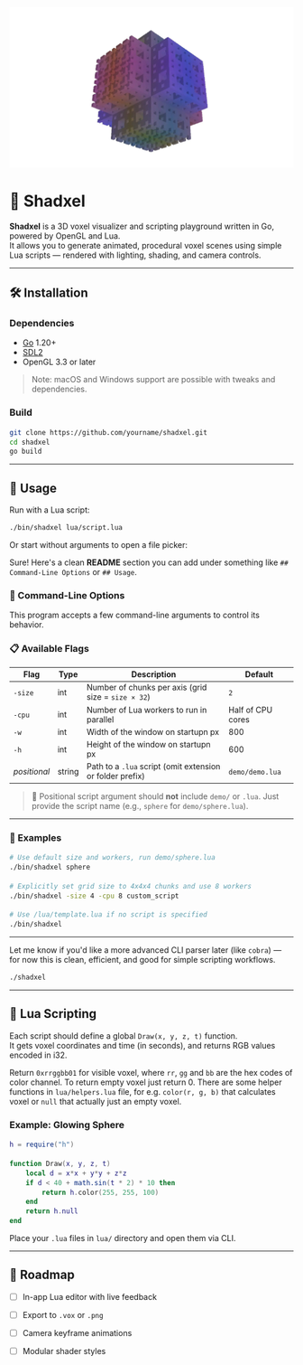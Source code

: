 ![image](assets/head.webp)

# 🌟 Shadxel

**Shadxel** is a 3D voxel visualizer and scripting playground written in Go, powered by OpenGL and Lua.  
It allows you to generate animated, procedural voxel scenes using simple Lua scripts — rendered with lighting, shading, and camera controls.

---

## 🛠 Installation

### Dependencies

- [Go](https://golang.org/dl/) 1.20+
- [SDL2](https://www.libsdl.org/)
- OpenGL 3.3 or later

> Note: macOS and Windows support are possible with tweaks and dependencies.

### Build

```bash
git clone https://github.com/yourname/shadxel.git
cd shadxel
go build
```

---

## 🚀 Usage

Run with a Lua script:

```bash
./bin/shadxel lua/script.lua
```

Or start without arguments to open a file picker:

Sure! Here's a clean **README** section you can add under something like `## Command-Line Options` or `## Usage`.

### 🧰 Command-Line Options

This program accepts a few command-line arguments to control its behavior.

### 📋 Available Flags

| Flag         | Type   | Description                                               | Default           |
|--------------|--------|-----------------------------------------------------------|-------------------|
| `-size`      | int    | Number of chunks per axis (grid size = `size × 32`)       | `2`               |
| `-cpu`       | int    | Number of Lua workers to run in parallel                  | Half of CPU cores |
| `-w`       | int    | Width of the window on startupn px                  | 800 |
| `-h`       | int    | Height of the window on startupn px                  | 600 |
| *positional* | string | Path to a `.lua` script (omit extension or folder prefix) | `demo/demo.lua`   |

> 📝 Positional script argument should **not** include `demo/` or `.lua`. Just provide the script name (e.g., `sphere` for `demo/sphere.lua`).

---

### 🧪 Examples

```bash
# Use default size and workers, run demo/sphere.lua
./bin/shadxel sphere

# Explicitly set grid size to 4x4x4 chunks and use 8 workers
./bin/shadxel -size 4 -cpu 8 custom_script

# Use /lua/template.lua if no script is specified
./bin/shadxel
```

---

Let me know if you'd like a more advanced CLI parser later (like `cobra`) — for now this is clean, efficient, and good for simple scripting workflows.


```bash
./shadxel
```

---

## 📜 Lua Scripting

Each script should define a global `Draw(x, y, z, t)` function.  
It gets voxel coordinates and time (in seconds), and returns RGB values encoded in i32.

Return `0xrrggbb01` for visible voxel, where `rr`, `gg` and `bb` are the hex codes of color channel. To return empty voxel just return 0. There are some helper functions in `lua/helpers.lua` file, for e.g. `color(r, g, b)` that calculates voxel or `null` that actually just an empty voxel.

### Example: Glowing Sphere

```lua
h = require("h")

function Draw(x, y, z, t)
    local d = x*x + y*y + z*z
    if d < 40 + math.sin(t * 2) * 10 then
        return h.color(255, 255, 100)
    end
    return h.null
end
```

Place your `.lua` files in `lua/` directory and open them via CLI.

---

## 📸 Roadmap

- [ ] In-app Lua editor with live feedback  
- [ ] Export to `.vox` or `.png`  
- [ ] Camera keyframe animations  
- [ ] Modular shader styles  

